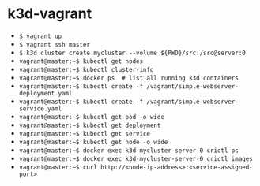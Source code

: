 # k3d-vagrant

- `$ vagrant up`
- `$ vagrant ssh master`
- `$ k3d cluster create mycluster --volume ${PWD}/src:/src@server:0`
- `vagrant@master:~$ kubectl get nodes`
- `vagrant@master:~$ kubectl cluster-info`
- `vagrant@master:~$ docker ps	# list all running k3d containers`
- `vagrant@master:~$ kubectl create -f /vagrant/simple-webserver-deployment.yaml`
- `vagrant@master:~$ kubectl create -f /vagrant/simple-webserver-service.yaml`
- `vagrant@master:~$ kubectl get pod -o wide`
- `vagrant@master:~$ kubectl get deployment`
- `vagrant@master:~$ kubectl get service`
- `vagrant@master:~$ kubectl get node -o wide`
- `vagrant@master:~$ docker exec k3d-mycluster-server-0 crictl ps`
- `vagrant@master:~$ docker exec k3d-mycluster-server-0 crictl images`
- `vagrant@master:~$ curl http://<node-ip-address>:<service-assigned-port>`

